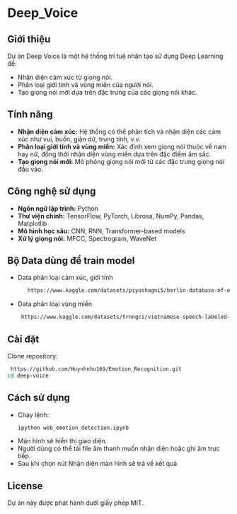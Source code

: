 # Deep_Voice

## Giới thiệu
Dự án Deep Voice là một hệ thống trí tuệ nhân tạo sử dụng Deep Learning để:
- Nhận diện cảm xúc từ giọng nói.
- Phân loại giới tính và vùng miền của người nói.
- Tạo giọng nói mới dựa trên đặc trưng của các giọng nói khác.

## Tính năng
- **Nhận diện cảm xúc:** Hệ thống có thể phân tích và nhận diện các cảm xúc như vui, buồn, giận dữ, trung tính, v.v.
- **Phân loại giới tính và vùng miền:** Xác định xem giọng nói thuộc về nam hay nữ, đồng thời nhận diện vùng miền dựa trên đặc điểm âm sắc.
- **Tạo giọng nói mới:** Mô phỏng giọng nói mới từ các đặc trưng giọng nói đầu vào.

## Công nghệ sử dụng
- **Ngôn ngữ lập trình:** Python
- **Thư viện chính:** TensorFlow, PyTorch, Librosa, NumPy, Pandas, Matplotlib
- **Mô hình học sâu:** CNN, RNN, Transformer-based models
- **Xử lý giọng nói:** MFCC, Spectrogram, WaveNet

## Bộ Data dùng để train model
- Data phân loại cảm xúc, giới tính
  ```bash
     https://www.kaggle.com/datasets/piyushagni5/berlin-database-of-emotional-speech-emodb
  ```
- Data phân loại vùng miền 
  ```bash
   https://www.kaggle.com/datasets/trnngci/vietnamese-speech-labeled-by-region
  ```
## Cài đặt
Clone repository:
   ```bash
    https://github.com/Huynhnhu169/Emotion_Recognition.git
   cd deep-voice
   ```

## Cách sử dụng
- Chạy lệnh: 
  ```bash
  ipython web_emotion_detection.ipynb 
  ```
- Màn hình sẽ hiển thị giao diện.
- Người dùng có thể tải file âm thanh muốn nhận diện hoặc ghi âm trực tiếp.
- Sau khi chọn nút Nhận diện màn hình sẽ trả về kết quả

## License
Dự án này được phát hành dưới giấy phép MIT.
